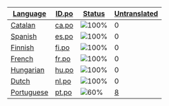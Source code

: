 <table>
  <thead>
    <tr>
      <th>
        <a href="#" id="language">Language</a>
      </th>
      <th>
        <a href="#" id="idpo">ID.po</a>
      </th>
      <th>
        <a href="#" id="status">Status</a>
      </th>
      <th>
        <a href="#" id="untranslated">Untranslated</a>
      </th>
    </tr>
  </thead>
  <tbody>
    <tr>
      <td class="language" data-value="Catalan">
        <a href="ca.md">Catalan</a>
      </td>
      <td class="idpo" data-value="ca">
        <a href="https://github.com/linuxmint/cinnamon-spices-extensions/blob/master/CinnamonMagicLamp%40klangman/files/CinnamonMagicLamp%40klangman/po/ca.po">ca.po</a>
      </td>
      <td class="status" data-value="100">
        <img src="https://progress-bar.dev/100" alt="100%" />
      </td>
      <td class="untranslated" data-value="0">
        0
      </td>
    </tr>
    <tr>
      <td class="language" data-value="Spanish">
        <a href="es.md">Spanish</a>
      </td>
      <td class="idpo" data-value="es">
        <a href="https://github.com/linuxmint/cinnamon-spices-extensions/blob/master/CinnamonMagicLamp%40klangman/files/CinnamonMagicLamp%40klangman/po/es.po">es.po</a>
      </td>
      <td class="status" data-value="100">
        <img src="https://progress-bar.dev/100" alt="100%" />
      </td>
      <td class="untranslated" data-value="0">
        0
      </td>
    </tr>
    <tr>
      <td class="language" data-value="Finnish">
        <a href="fi.md">Finnish</a>
      </td>
      <td class="idpo" data-value="fi">
        <a href="https://github.com/linuxmint/cinnamon-spices-extensions/blob/master/CinnamonMagicLamp%40klangman/files/CinnamonMagicLamp%40klangman/po/fi.po">fi.po</a>
      </td>
      <td class="status" data-value="100">
        <img src="https://progress-bar.dev/100" alt="100%" />
      </td>
      <td class="untranslated" data-value="0">
        0
      </td>
    </tr>
    <tr>
      <td class="language" data-value="French">
        <a href="fr.md">French</a>
      </td>
      <td class="idpo" data-value="fr">
        <a href="https://github.com/linuxmint/cinnamon-spices-extensions/blob/master/CinnamonMagicLamp%40klangman/files/CinnamonMagicLamp%40klangman/po/fr.po">fr.po</a>
      </td>
      <td class="status" data-value="100">
        <img src="https://progress-bar.dev/100" alt="100%" />
      </td>
      <td class="untranslated" data-value="0">
        0
      </td>
    </tr>
    <tr>
      <td class="language" data-value="Hungarian">
        <a href="hu.md">Hungarian</a>
      </td>
      <td class="idpo" data-value="hu">
        <a href="https://github.com/linuxmint/cinnamon-spices-extensions/blob/master/CinnamonMagicLamp%40klangman/files/CinnamonMagicLamp%40klangman/po/hu.po">hu.po</a>
      </td>
      <td class="status" data-value="100">
        <img src="https://progress-bar.dev/100" alt="100%" />
      </td>
      <td class="untranslated" data-value="0">
        0
      </td>
    </tr>
    <tr>
      <td class="language" data-value="Dutch">
        <a href="nl.md">Dutch</a>
      </td>
      <td class="idpo" data-value="nl">
        <a href="https://github.com/linuxmint/cinnamon-spices-extensions/blob/master/CinnamonMagicLamp%40klangman/files/CinnamonMagicLamp%40klangman/po/nl.po">nl.po</a>
      </td>
      <td class="status" data-value="100">
        <img src="https://progress-bar.dev/100" alt="100%" />
      </td>
      <td class="untranslated" data-value="0">
        0
      </td>
    </tr>
    <tr>
      <td class="language" data-value="Portuguese">
        <a href="pt.md">Portuguese</a>
      </td>
      <td class="idpo" data-value="pt">
        <a href="https://github.com/linuxmint/cinnamon-spices-extensions/blob/master/CinnamonMagicLamp%40klangman/files/CinnamonMagicLamp%40klangman/po/pt.po">pt.po</a>
      </td>
      <td class="status" data-value="60">
        <img src="https://progress-bar.dev/60" alt="60%" />
      </td>
      <td class="untranslated" data-value="8">
        <a href="../po/CinnamonMagicLamp@klangman/_pt.po">8</a>
      </td>
    </tr>
  </tbody>
</table>

